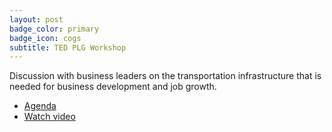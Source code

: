 ```yaml
---
layout: post
badge_color: primary
badge_icon: cogs
subtitle: TED PLG Workshop
---
```


Discussion with business leaders on the transportation infrastructure that is needed for business development and job growth.

* [Agenda](http://www.hillsboroughcounty.org/DocumentCenter/View/16806 )
* [Watch video](http://65.49.32.144/Hillsborough/81704493-df20-4417-b0c8-47fc1db2a94b/Policy__Leadeship_Grp_WS_07_23_2013/presentation_file/mgpresenter.html?Stream=low)
